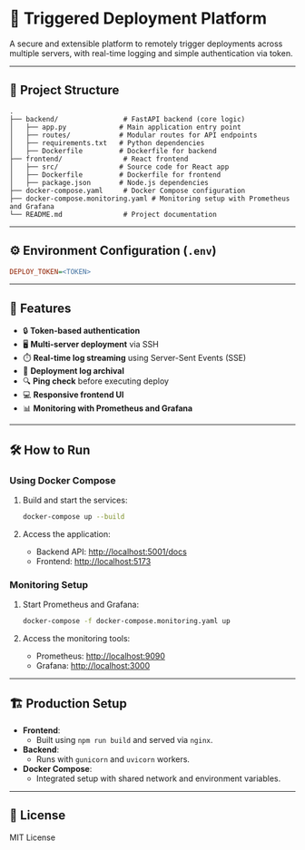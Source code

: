 # 🚀 Triggered Deployment Platform

A secure and extensible platform to remotely trigger deployments across multiple servers, with real-time logging and simple authentication via token.

---

## 📁 Project Structure

```
.
├── backend/                # FastAPI backend (core logic)
│   ├── app.py             # Main application entry point
│   ├── routes/            # Modular routes for API endpoints
│   ├── requirements.txt   # Python dependencies
│   ├── Dockerfile         # Dockerfile for backend
├── frontend/               # React frontend
│   ├── src/               # Source code for React app
│   ├── Dockerfile         # Dockerfile for frontend
│   ├── package.json       # Node.js dependencies
├── docker-compose.yaml     # Docker Compose configuration
├── docker-compose.monitoring.yaml # Monitoring setup with Prometheus and Grafana
└── README.md               # Project documentation
```

---

## ⚙️ Environment Configuration (`.env`)

```ini
DEPLOY_TOKEN=<TOKEN>
```

---

## 🤖 Features

* 🔒 **Token-based authentication**
* 🖥️ **Multi-server deployment** via SSH
* ⏱️ **Real-time log streaming** using Server-Sent Events (SSE)
* 📂 **Deployment log archival**
* 🔍 **Ping check** before executing deploy
* 💻 **Responsive frontend UI**
* 📊 **Monitoring with Prometheus and Grafana**

---

## 🛠️ How to Run

### Using Docker Compose

1. Build and start the services:
   ```bash
   docker-compose up --build
   ```

2. Access the application:
   - Backend API: [http://localhost:5001/docs](http://localhost:5001/docs)
   - Frontend: [http://localhost:5173](http://localhost:5173)

### Monitoring Setup

1. Start Prometheus and Grafana:
   ```bash
   docker-compose -f docker-compose.monitoring.yaml up
   ```

2. Access the monitoring tools:
   - Prometheus: [http://localhost:9090](http://localhost:9090)
   - Grafana: [http://localhost:3000](http://localhost:3000)

---

## 🏗️ Production Setup

- **Frontend**:
  - Built using `npm run build` and served via `nginx`.
- **Backend**:
  - Runs with `gunicorn` and `uvicorn` workers.
- **Docker Compose**:
  - Integrated setup with shared network and environment variables.

---

## 📜 License

MIT License
